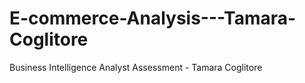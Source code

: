# E-commerce-Analysis---Tamara-Coglitore
Business Intelligence Analyst Assessment - Tamara Coglitore
